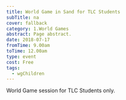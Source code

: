 ```yaml
---
title: World Game in Sand for TLC Students
subTitle: na
cover: fallback
category: 1.World Games
abstract: Page abstract.
date: 2018-07-17
fromTime: 9.00am
toTime: 12.00am
type: event
cost: Free
tags:
  - wgChildren
---
```


World Game session for TLC Students only.

